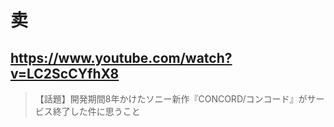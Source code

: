 # 卖

## https://www.youtube.com/watch?v=LC2ScCYfhX8

> 【話題】開発期間8年かけたソニー新作『CONCORD/コンコード』がサービス終了した件に思うこと 
